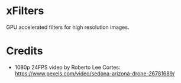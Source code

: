 # xFilters
GPU accelerated filters for high resolution images.

# Credits
- 1080p 24FPS video by Roberto Lee Cortes: https://www.pexels.com/video/sedona-arizona-drone-26781689/